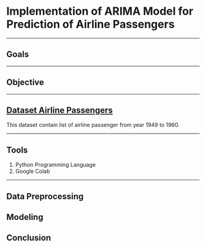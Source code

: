 # **Implementation of ARIMA Model for Prediction of Airline Passengers**

---

## Goals

---

## Objective

---

## [Dataset Airline Passengers](https://www.kaggle.com/datasets/ashfakyeafi/air-passenger-data-for-time-series-analysis)
This dataset contain list of airline passenger from year 1949 to 1960.


---

## Tools
1. Python Programming Language
2. Google Colab

---

## Data Preprocessing


## Modeling


## Conclusion
